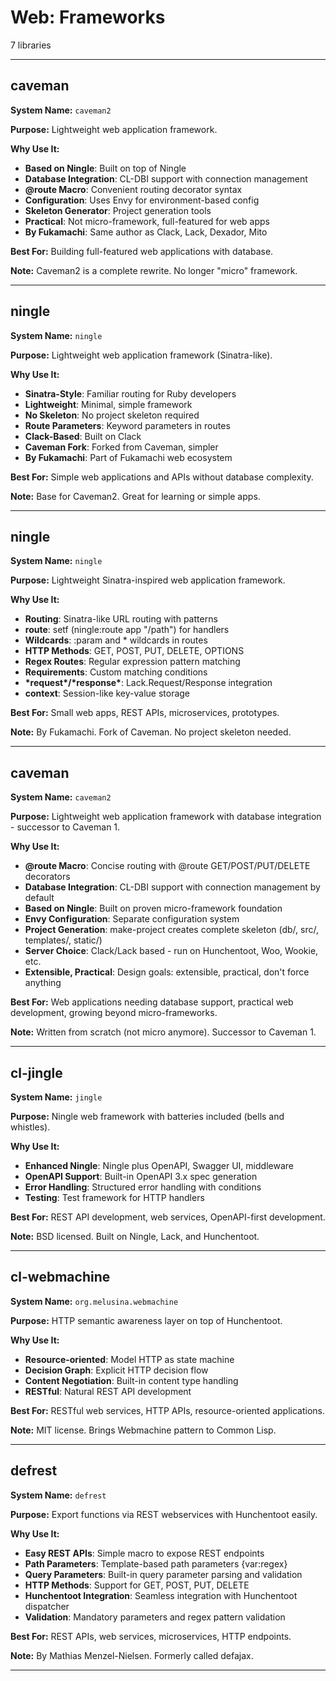 # Web: Frameworks

7 libraries

---

## caveman

**System Name:** `caveman2`

**Purpose:** Lightweight web application framework.

**Why Use It:**
- **Based on Ningle**: Built on top of Ningle
- **Database Integration**: CL-DBI support with connection management
- **@route Macro**: Convenient routing decorator syntax
- **Configuration**: Uses Envy for environment-based config
- **Skeleton Generator**: Project generation tools
- **Practical**: Not micro-framework, full-featured for web apps
- **By Fukamachi**: Same author as Clack, Lack, Dexador, Mito

**Best For:** Building full-featured web applications with database.

**Note:** Caveman2 is a complete rewrite. No longer "micro" framework.

---


## ningle

**System Name:** `ningle`

**Purpose:** Lightweight web application framework (Sinatra-like).

**Why Use It:**
- **Sinatra-Style**: Familiar routing for Ruby developers
- **Lightweight**: Minimal, simple framework
- **No Skeleton**: No project skeleton required
- **Route Parameters**: Keyword parameters in routes
- **Clack-Based**: Built on Clack
- **Caveman Fork**: Forked from Caveman, simpler
- **By Fukamachi**: Part of Fukamachi web ecosystem

**Best For:** Simple web applications and APIs without database complexity.

**Note:** Base for Caveman2. Great for learning or simple apps.

---


## ningle

**System Name:** `ningle`

**Purpose:** Lightweight Sinatra-inspired web application framework.

**Why Use It:**
- **Routing**: Sinatra-like URL routing with patterns
- **route**: setf (ningle:route app "/path") for handlers
- **Wildcards**: :param and * wildcards in routes
- **HTTP Methods**: GET, POST, PUT, DELETE, OPTIONS
- **Regex Routes**: Regular expression pattern matching
- **Requirements**: Custom matching conditions
- **\*request\*/\*response\***: Lack.Request/Response integration
- **context**: Session-like key-value storage

**Best For:** Small web apps, REST APIs, microservices, prototypes.

**Note:** By Fukamachi. Fork of Caveman. No project skeleton needed.

---


## caveman

**System Name:** `caveman2`

**Purpose:** Lightweight web application framework with database integration - successor to Caveman 1.

**Why Use It:**
- **@route Macro**: Concise routing with @route GET/POST/PUT/DELETE decorators
- **Database Integration**: CL-DBI support with connection management by default
- **Based on Ningle**: Built on proven micro-framework foundation
- **Envy Configuration**: Separate configuration system
- **Project Generation**: make-project creates complete skeleton (db/, src/, templates/, static/)
- **Server Choice**: Clack/Lack based - run on Hunchentoot, Woo, Wookie, etc.
- **Extensible, Practical**: Design goals: extensible, practical, don't force anything

**Best For:** Web applications needing database support, practical web development, growing beyond micro-frameworks.

**Note:** Written from scratch (not micro anymore). Successor to Caveman 1.

---


## cl-jingle

**System Name:** `jingle`

**Purpose:** Ningle web framework with batteries included (bells and whistles).

**Why Use It:**
- **Enhanced Ningle**: Ningle plus OpenAPI, Swagger UI, middleware
- **OpenAPI Support**: Built-in OpenAPI 3.x spec generation
- **Error Handling**: Structured error handling with conditions
- **Testing**: Test framework for HTTP handlers

**Best For:** REST API development, web services, OpenAPI-first development.

**Note:** BSD licensed. Built on Ningle, Lack, and Hunchentoot.

---


## cl-webmachine

**System Name:** `org.melusina.webmachine`

**Purpose:** HTTP semantic awareness layer on top of Hunchentoot.

**Why Use It:**
- **Resource-oriented**: Model HTTP as state machine
- **Decision Graph**: Explicit HTTP decision flow
- **Content Negotiation**: Built-in content type handling
- **RESTful**: Natural REST API development

**Best For:** RESTful web services, HTTP APIs, resource-oriented applications.

**Note:** MIT license. Brings Webmachine pattern to Common Lisp.

---


## defrest

**System Name:** `defrest`

**Purpose:** Export functions via REST webservices with Hunchentoot easily.

**Why Use It:**
- **Easy REST APIs**: Simple macro to expose REST endpoints
- **Path Parameters**: Template-based path parameters {var:regex}
- **Query Parameters**: Built-in query parameter parsing and validation
- **HTTP Methods**: Support for GET, POST, PUT, DELETE
- **Hunchentoot Integration**: Seamless integration with Hunchentoot dispatcher
- **Validation**: Mandatory parameters and regex pattern validation

**Best For:** REST APIs, web services, microservices, HTTP endpoints.

**Note:** By Mathias Menzel-Nielsen. Formerly called defajax.

---


